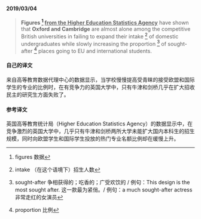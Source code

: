 #### 2019/03/04

> **Figures [^1] <u>from the Higher Education Statistics Agency</u>** have shown that **Oxford and Cambridge** are almost alone among the competitive British universities in failing to expand their intake [^2] of domestic undergraduates while slowly increasing the proportion [^3] of sought-after [^4] places going to EU and international students.



#### 自己的译文

来自高等教育数据代理中心的数据显示，当学校慢慢提高受青睐的接受欧盟和国际学生的专业的比例时，在有竞争力的英国大学中，只有牛津和剑桥几乎在扩大招收民主的研究生方面失败了。



#### 参考译文

英国高等教育统计局（Higher Education Statistics Agency）的数据显示中，在竞争激烈的英国大学中，几乎只有牛津和剑桥两所大学未能扩大国内本科生的招生规模，同时向欧盟学生和国际学生投放的热门专业名额比例却在缓慢上升。



[^1]: figures 数据
[^2]: intake （在这个语境下）招生人数
[^3]: sought-after 争相获得的；吃香的；广受欢饮的 / 例句：This design is the most sought after. 这一款最为紧俏。/ 例句：a much sought-after actress 非常走红的女演员
[^4]: proportion 比例